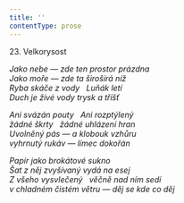 ```yaml
---
title: ''
contentType: prose
---
```


23. Velkorysost

_Jako nebe — zde ten prostor prázdna  
Jako moře — zde ta široširá níž  
Ryba skáče z vody   Luňák letí  
Duch je živé vody trysk a tříšť_

_Ani svázán pouty   Ani rozptýlený  
žádné škrty   žádné uhlázení hran  
Uvolněný pás — a klobouk vzhůru  
vyhrnutý rukáv — límec dokořán_

_Papír jako brokátové sukno  
Šat z něj zvyšívaný vydá na esej  
Z všeho vysvlečený   věčně nad ním sedí  
v chladném čistém větru — děj se kde co děj_

